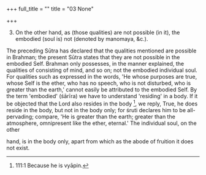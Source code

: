 +++
full_title = ""
title = "03 None"

+++


3. On the other hand, as (those qualities) are not possible (in it), the embodied (soul is) not (denoted by manomaya, &c.).

The preceding Sūtra has declared that the qualities mentioned are possible in Brahman; the present Sūtra states that they are not possible in the embodied Self. Brahman only possesses, in the manner explained, the qualities of consisting of mind, and so on; not the embodied individual soul. For qualities such as expressed in the words, 'He whose purposes are true, whose Self is the ether, who has no speech, who is not disturbed, who is greater than the earth,' cannot easily be attributed to the embodied Self. By the term 'embodied' (śārīra) we have to understand 'residing' in a body. If it be objected that the Lord also resides in the body [^fn_143], we reply, True, he does reside in the body, but not in the body only; for śruti declares him to be all-pervading; compare, 'He is greater than the earth; greater than the atmosphere, omnipresent like the ether, eternal.' The individual soul, on the other

[^fn_143]: 111:1 Because he is vyāpin.

hand, is in the body only, apart from which as the abode of fruition it does not exist.

